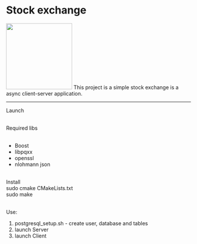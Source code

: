 # Stock exchange


<div id="header" align="left">
  <img src="https://media.giphy.com/media/S3n6idriKtiFbZyqve/giphy.gif" width="180" />
  This project is a simple stock exchange is a async client-server application. 
</div>


---

Launch

  <br>Required libs<br>  
      <ul>
      <li>Boost</li>
      <li>libpqxx</li>
      <li>openssl</li>
      <li>nlohmann json</li>
      </ul>

  <br>Install<br>
      sudo cmake CMakeLists.txt<br>
      sudo make<br>

  <br>Use:<br>
    <ol>
      <li>postgresql_setup.sh - create user, database and tables</li>
      <li>launch Server</li>
      <li>launch Client</li>
    </ol>
 

  
